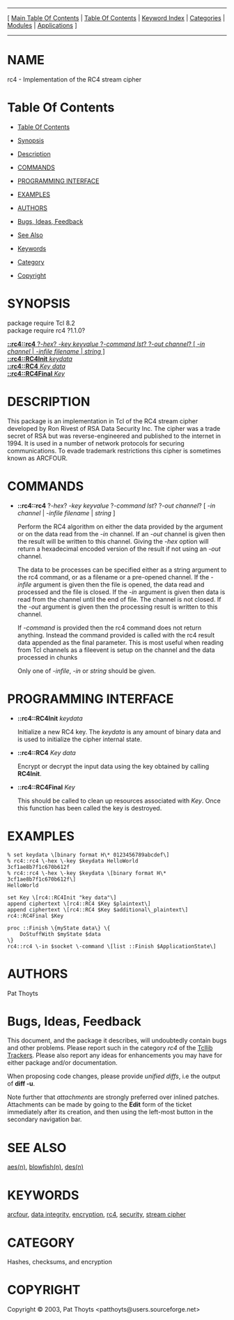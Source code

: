 
[//000000001]: # (rc4 \- RC4 Stream Cipher)
[//000000002]: # (Generated from file 'rc4\.man' by tcllib/doctools with format 'markdown')
[//000000003]: # (Copyright &copy; 2003, Pat Thoyts <patthoyts@users\.sourceforge\.net>)
[//000000004]: # (rc4\(n\) 1\.1\.0 tcllib "RC4 Stream Cipher")

<hr> [ <a href="../../../../toc.md">Main Table Of Contents</a> &#124; <a
href="../../../toc.md">Table Of Contents</a> &#124; <a
href="../../../../index.md">Keyword Index</a> &#124; <a
href="../../../../toc0.md">Categories</a> &#124; <a
href="../../../../toc1.md">Modules</a> &#124; <a
href="../../../../toc2.md">Applications</a> ] <hr>

# NAME

rc4 \- Implementation of the RC4 stream cipher

# <a name='toc'></a>Table Of Contents

  - [Table Of Contents](#toc)

  - [Synopsis](#synopsis)

  - [Description](#section1)

  - [COMMANDS](#section2)

  - [PROGRAMMING INTERFACE](#section3)

  - [EXAMPLES](#section4)

  - [AUTHORS](#section5)

  - [Bugs, Ideas, Feedback](#section6)

  - [See Also](#seealso)

  - [Keywords](#keywords)

  - [Category](#category)

  - [Copyright](#copyright)

# <a name='synopsis'></a>SYNOPSIS

package require Tcl 8\.2  
package require rc4 ?1\.1\.0?  

[__::rc4::rc4__ ?*\-hex*? *\-key keyvalue* ?*\-command lst*? ?*\-out channel*? \[ *\-in channel* &#124; *\-infile filename* &#124; *string* \]](#1)  
[__::rc4::RC4Init__ *keydata*](#2)  
[__::rc4::RC4__ *Key* *data*](#3)  
[__::rc4::RC4Final__ *Key*](#4)  

# <a name='description'></a>DESCRIPTION

This package is an implementation in Tcl of the RC4 stream cipher developed by
Ron Rivest of RSA Data Security Inc\. The cipher was a trade secret of RSA but
was reverse\-engineered and published to the internet in 1994\. It is used in a
number of network protocols for securing communications\. To evade trademark
restrictions this cipher is sometimes known as ARCFOUR\.

# <a name='section2'></a>COMMANDS

  - <a name='1'></a>__::rc4::rc4__ ?*\-hex*? *\-key keyvalue* ?*\-command lst*? ?*\-out channel*? \[ *\-in channel* &#124; *\-infile filename* &#124; *string* \]

    Perform the RC4 algorithm on either the data provided by the argument or on
    the data read from the *\-in* channel\. If an *\-out* channel is given then
    the result will be written to this channel\. Giving the *\-hex* option will
    return a hexadecimal encoded version of the result if not using an *\-out*
    channel\.

    The data to be processes can be specified either as a string argument to the
    rc4 command, or as a filename or a pre\-opened channel\. If the *\-infile*
    argument is given then the file is opened, the data read and processed and
    the file is closed\. If the *\-in* argument is given then data is read from
    the channel until the end of file\. The channel is not closed\. If the
    *\-out* argument is given then the processing result is written to this
    channel\.

    If *\-command* is provided then the rc4 command does not return anything\.
    Instead the command provided is called with the rc4 result data appended as
    the final parameter\. This is most useful when reading from Tcl channels as a
    fileevent is setup on the channel and the data processed in chunks

    Only one of *\-infile*, *\-in* or *string* should be given\.

# <a name='section3'></a>PROGRAMMING INTERFACE

  - <a name='2'></a>__::rc4::RC4Init__ *keydata*

    Initialize a new RC4 key\. The *keydata* is any amount of binary data and
    is used to initialize the cipher internal state\.

  - <a name='3'></a>__::rc4::RC4__ *Key* *data*

    Encrypt or decrypt the input data using the key obtained by calling
    __RC4Init__\.

  - <a name='4'></a>__::rc4::RC4Final__ *Key*

    This should be called to clean up resources associated with *Key*\. Once
    this function has been called the key is destroyed\.

# <a name='section4'></a>EXAMPLES

    % set keydata \[binary format H\* 0123456789abcdef\]
    % rc4::rc4 \-hex \-key $keydata HelloWorld
    3cf1ae8b7f1c670b612f
    % rc4::rc4 \-hex \-key $keydata \[binary format H\* 3cf1ae8b7f1c670b612f\]
    HelloWorld

    set Key \[rc4::RC4Init "key data"\]
    append ciphertext \[rc4::RC4 $Key $plaintext\]
    append ciphertext \[rc4::RC4 $Key $additional\_plaintext\]
    rc4::RC4Final $Key

    proc ::Finish \{myState data\} \{
        DoStuffWith $myState $data
    \}
    rc4::rc4 \-in $socket \-command \[list ::Finish $ApplicationState\]

# <a name='section5'></a>AUTHORS

Pat Thoyts

# <a name='section6'></a>Bugs, Ideas, Feedback

This document, and the package it describes, will undoubtedly contain bugs and
other problems\. Please report such in the category *rc4* of the [Tcllib
Trackers](http://core\.tcl\.tk/tcllib/reportlist)\. Please also report any ideas
for enhancements you may have for either package and/or documentation\.

When proposing code changes, please provide *unified diffs*, i\.e the output of
__diff \-u__\.

Note further that *attachments* are strongly preferred over inlined patches\.
Attachments can be made by going to the __Edit__ form of the ticket
immediately after its creation, and then using the left\-most button in the
secondary navigation bar\.

# <a name='seealso'></a>SEE ALSO

[aes\(n\)](\.\./aes/aes\.md), [blowfish\(n\)](\.\./blowfish/blowfish\.md),
[des\(n\)](\.\./des/des\.md)

# <a name='keywords'></a>KEYWORDS

[arcfour](\.\./\.\./\.\./\.\./index\.md\#arcfour), [data
integrity](\.\./\.\./\.\./\.\./index\.md\#data\_integrity),
[encryption](\.\./\.\./\.\./\.\./index\.md\#encryption),
[rc4](\.\./\.\./\.\./\.\./index\.md\#rc4),
[security](\.\./\.\./\.\./\.\./index\.md\#security), [stream
cipher](\.\./\.\./\.\./\.\./index\.md\#stream\_cipher)

# <a name='category'></a>CATEGORY

Hashes, checksums, and encryption

# <a name='copyright'></a>COPYRIGHT

Copyright &copy; 2003, Pat Thoyts <patthoyts@users\.sourceforge\.net>
